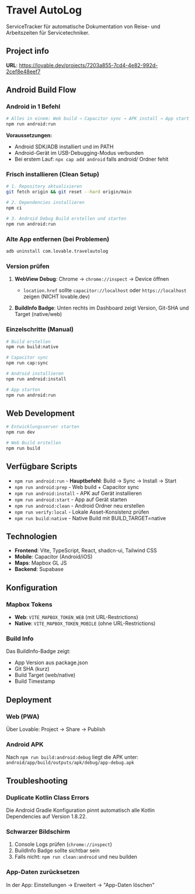 # Travel AutoLog

ServiceTracker für automatische Dokumentation von Reise- und Arbeitszeiten für Servicetechniker.

## Project info

**URL**: https://lovable.dev/projects/7203a855-7cd4-4e82-992d-2cef8e48eef7

## Android Build Flow

### Android in 1 Befehl

```sh
# Alles in einem: Web build → Capacitor sync → APK install → App start
npm run android:run
```

**Voraussetzungen:**
- Android SDK/ADB installiert und im PATH
- Android-Gerät im USB-Debugging-Modus verbunden
- Bei erstem Lauf: `npx cap add android` falls android/ Ordner fehlt

### Frisch installieren (Clean Setup)

```sh
# 1. Repository aktualisieren
git fetch origin && git reset --hard origin/main

# 2. Dependencies installieren  
npm ci

# 3. Android Debug Build erstellen und starten
npm run android:run
```

### Alte App entfernen (bei Problemen)

```sh
adb uninstall com.lovable.travelautolog
```

### Version prüfen

1. **WebView Debug**: Chrome → `chrome://inspect` → Device öffnen
   - `location.href` sollte `capacitor://localhost` oder `https://localhost` zeigen (NICHT lovable.dev)
   
2. **BuildInfo Badge**: Unten rechts im Dashboard zeigt Version, Git-SHA und Target (native/web)

### Einzelschritte (Manual)

```sh
# Build erstellen
npm run build:native

# Capacitor sync
npm run cap:sync

# Android installieren
npm run android:install

# App starten
npm run android:run
```

## Web Development

```sh
# Entwicklungsserver starten
npm run dev

# Web Build erstellen
npm run build
```

## Verfügbare Scripts

- `npm run android:run` - **Hauptbefehl**: Build → Sync → Install → Start
- `npm run android:prep` - Web build + Capacitor sync
- `npm run android:install` - APK auf Gerät installieren
- `npm run android:start` - App auf Gerät starten
- `npm run android:clean` - Android Ordner neu erstellen
- `npm run verify:local` - Lokale Asset-Konsistenz prüfen
- `npm run build:native` - Native Build mit BUILD_TARGET=native

## Technologien

- **Frontend**: Vite, TypeScript, React, shadcn-ui, Tailwind CSS
- **Mobile**: Capacitor (Android/iOS)
- **Maps**: Mapbox GL JS
- **Backend**: Supabase

## Konfiguration

### Mapbox Tokens

- **Web**: `VITE_MAPBOX_TOKEN_WEB` (mit URL-Restrictions)
- **Native**: `VITE_MAPBOX_TOKEN_MOBILE` (ohne URL-Restrictions)

### Build Info

Das BuildInfo-Badge zeigt:
- App Version aus package.json
- Git SHA (kurz)
- Build Target (web/native)
- Build Timestamp

## Deployment

### Web (PWA)
Über Lovable: Project → Share → Publish

### Android APK
Nach `npm run build:android:debug` liegt die APK unter:
`android/app/build/outputs/apk/debug/app-debug.apk`

## Troubleshooting

### Duplicate Kotlin Class Errors
Die Android Gradle Konfiguration pinnt automatisch alle Kotlin Dependencies auf Version 1.8.22.

### Schwarzer Bildschirm
1. Console Logs prüfen (`chrome://inspect`)
2. BuildInfo Badge sollte sichtbar sein
3. Falls nicht: `npm run clean:android` und neu builden

### App-Daten zurücksetzen
In der App: Einstellungen → Erweitert → "App-Daten löschen"